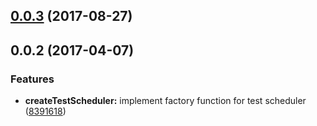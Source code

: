 <a name="0.0.3"></a>
## [0.0.3](https://github.com/kwonoj/rxjs-testscheduler-bootstrapper/compare/v0.0.2...v0.0.3) (2017-08-27)



<a name="0.0.2"></a>
## 0.0.2 (2017-04-07)


### Features

* **createTestScheduler:** implement factory function for test scheduler ([8391618](https://github.com/kwonoj/rxjs-testscheduler-bootstrapper/commit/8391618))




